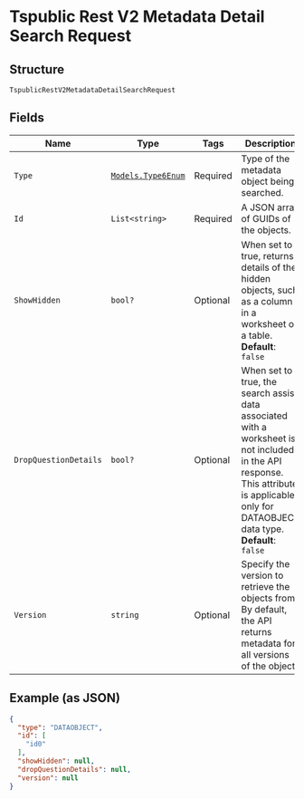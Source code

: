 
# Tspublic Rest V2 Metadata Detail Search Request

## Structure

`TspublicRestV2MetadataDetailSearchRequest`

## Fields

| Name | Type | Tags | Description |
|  --- | --- | --- | --- |
| `Type` | [`Models.Type6Enum`](../../doc/models/type-6-enum.md) | Required | Type of the metadata object being searched. |
| `Id` | `List<string>` | Required | A JSON array of GUIDs of the objects. |
| `ShowHidden` | `bool?` | Optional | When set to true, returns details of the hidden objects, such as a column in a worksheet or a table.<br>**Default**: `false` |
| `DropQuestionDetails` | `bool?` | Optional | When set to true, the search assist data associated with a worksheet is not included in the API response. This attribute is applicable only for DATAOBJECT data type.<br>**Default**: `false` |
| `Version` | `string` | Optional | Specify the version to retrieve the objects from. By default, the API returns metadata for all versions of the object. |

## Example (as JSON)

```json
{
  "type": "DATAOBJECT",
  "id": [
    "id0"
  ],
  "showHidden": null,
  "dropQuestionDetails": null,
  "version": null
}
```

